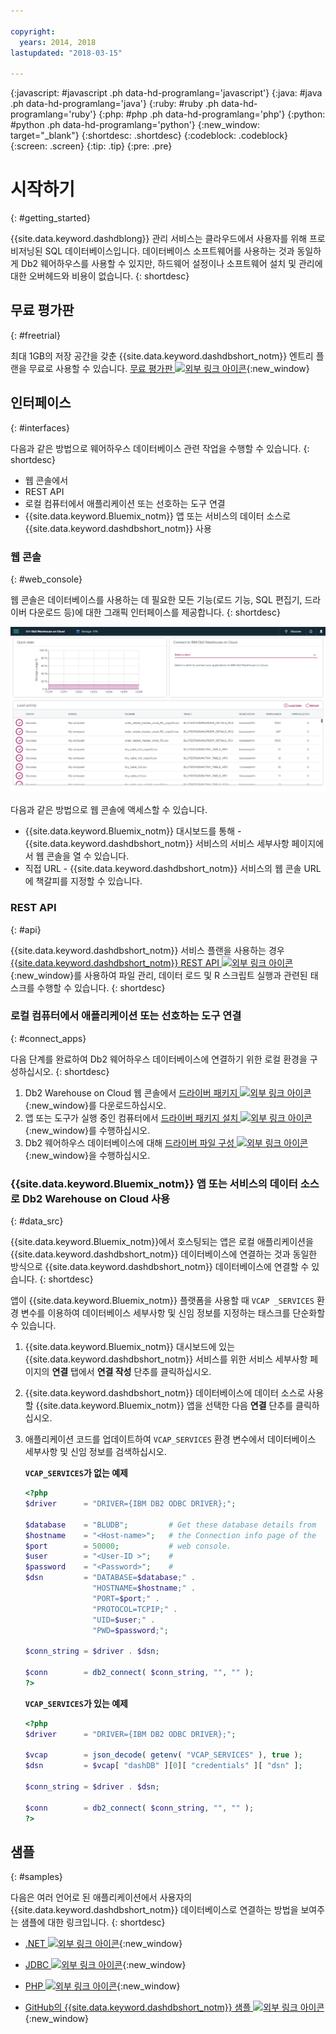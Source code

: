 ```yaml
---

copyright:
  years: 2014, 2018
lastupdated: "2018-03-15"

---
```


<!-- Attribute definitions --> 
{:javascript: #javascript .ph data-hd-programlang='javascript'}
{:java: #java .ph data-hd-programlang='java'}
{:ruby: #ruby .ph data-hd-programlang='ruby'}
{:php: #php .ph data-hd-programlang='php'}
{:python: #python .ph data-hd-programlang='python'}
{:new_window: target="_blank"}
{:shortdesc: .shortdesc}
{:codeblock: .codeblock}
{:screen: .screen}
{:tip: .tip}
{:pre: .pre}

# 시작하기
{: #getting_started}

{{site.data.keyword.dashdblong}} 관리 서비스는 클라우드에서 사용자를 위해 프로비저닝된 SQL 데이터베이스입니다. 데이터베이스 소프트웨어를 사용하는 것과 동일하게 Db2 웨어하우스를 사용할 수 있지만, 하드웨어 설정이나 소프트웨어 설치 및 관리에 대한 오버헤드와 비용이 없습니다. 
{: shortdesc}

## 무료 평가판
{: #freetrial}

최대 1GB의 저장 공간을 갖춘 {{site.data.keyword.dashdbshort_notm}} 엔트리 플랜을 무료로 사용할 수 있습니다. [무료 평가판 ![외부 링크 아이콘](../../icons/launch-glyph.svg "외부 링크 아이콘")](https://console.bluemix.net/catalog/services/db2-warehouse){:new_window}

## 인터페이스
{: #interfaces}

다음과 같은 방법으로 웨어하우스 데이터베이스 관련 작업을 수행할 수 있습니다.
{: shortdesc}

   * 웹 콘솔에서
   * REST API
   * 로컬 컴퓨터에서 애플리케이션 또는 선호하는 도구 연결
   * {{site.data.keyword.Bluemix_notm}} 앱 또는 서비스의 데이터 소스로 {{site.data.keyword.dashdbshort_notm}} 사용

### 웹 콘솔
{: #web_console}

웹 콘솔은 데이터베이스를 사용하는 데 필요한 모든 기능(로드 기능, SQL 편집기, 드라이버 다운로드 등)에 대한 그래픽 인터페이스를 제공합니다.
{: shortdesc}

![웹 콘솔 대시보드 페이지의 보기](images/console_v3.png)

<!-- Click the link to take a tour of the {{site.data.keyword.dashdbshort_notm}} for Analytics web console: [General tour ![External link icon](../../icons/launch-glyph.svg "External link icon")](http://ibm.biz/dashdb-general-quick-tour){:new_window}. -->

다음과 같은 방법으로 웹 콘솔에 액세스할 수 있습니다.
   * {{site.data.keyword.Bluemix_notm}} 대시보드를 통해 - {{site.data.keyword.dashdbshort_notm}} 서비스의 서비스 세부사항 페이지에서 웹 콘솔을 열 수 있습니다.
   * 직접 URL - {{site.data.keyword.dashdbshort_notm}} 서비스의 웹 콘솔 URL에 책갈피를 지정할 수 있습니다.

### REST API
{: #api}

{{site.data.keyword.dashdbshort_notm}} 서비스 플랜을 사용하는 경우 [{{site.data.keyword.dashdbshort_notm}} REST API ![외부 링크 아이콘](../../icons/launch-glyph.svg "외부 링크 아이콘")](http://ibm.biz/db2whc_api){:new_window}를 사용하여 파일 관리, 데이터 로드 및 R 스크립트 실행과 관련된 태스크를 수행할 수 있습니다.
{: shortdesc}

### 로컬 컴퓨터에서 애플리케이션 또는 선호하는 도구 연결
{: #connect_apps}

다음 단계를 완료하여 Db2 웨어하우스 데이터베이스에 연결하기 위한 로컬 환경을 구성하십시오.
{: shortdesc}

1. Db2 Warehouse on Cloud 웹 콘솔에서 [드라이버 패키지 ![외부 링크 아이콘](../../icons/launch-glyph.svg "외부 링크 아이콘")](https://www.ibm.com/support/knowledgecenter/SS6NHC/com.ibm.swg.im.dashdb.doc/connecting/connect_driver_package.html){:new_window}를 다운로드하십시오.
2. 앱 또는 도구가 실행 중인 컴퓨터에서 [드라이버 패키지 설치 ![외부 링크 아이콘](../../icons/launch-glyph.svg "외부 링크 아이콘")](https://www.ibm.com/support/knowledgecenter/SS6NHC/com.ibm.swg.im.dashdb.doc/connecting/connect_driver_package_install.html){:new_window}를 수행하십시오.
3. Db2 웨어하우스 데이터베이스에 대해 [드라이버 파일 구성 ![외부 링크 아이콘](../../icons/launch-glyph.svg "외부 링크 아이콘")](https://www.ibm.com/support/knowledgecenter/en/SS6NHC/com.ibm.swg.im.dashdb.doc/connecting/connect_driver_package_config.html){:new_window}을 수행하십시오.

### {{site.data.keyword.Bluemix_notm}} 앱 또는 서비스의 데이터 소스로 Db2 Warehouse on Cloud 사용
{: #data_src}

{{site.data.keyword.Bluemix_notm}}에서 호스팅되는 앱은 로컬 애플리케이션을 {{site.data.keyword.dashdbshort_notm}} 데이터베이스에 연결하는 것과 동일한 방식으로 {{site.data.keyword.dashdbshort_notm}} 데이터베이스에 연결할 수 있습니다.
{: shortdesc}

앱이 {{site.data.keyword.Bluemix_notm}} 플랫폼을 사용할 때 `VCAP _SERVICES` 환경 변수를 이용하여 데이터베이스 세부사항 및 신임 정보를 지정하는 태스크를 단순화할 수 있습니다.
1. {{site.data.keyword.Bluemix_notm}} 대시보드에 있는 {{site.data.keyword.dashdbshort_notm}} 서비스를 위한 서비스 세부사항 페이지의 **연결** 탭에서 **연결 작성** 단추를 클릭하십시오.
2. {{site.data.keyword.dashdbshort_notm}} 데이터베이스에 데이터 소스로 사용할 {{site.data.keyword.Bluemix_notm}} 앱을 선택한 다음 **연결** 단추를 클릭하십시오.
3. 애플리케이션 코드를 업데이트하여 `VCAP_SERVICES` 환경 변수에서 데이터베이스 세부사항 및 신임 정보를 검색하십시오.

    **`VCAP_SERVICES`가 없는 예제**

    ```php
    <?php
    $driver      = "DRIVER={IBM DB2 ODBC DRIVER};";

    $database    = "BLUDB";         # Get these database details from
    $hostname    = "<Host-name>";   # the Connection info page of the
    $port        = 50000;           # web console.
    $user        = "<User-ID >";    #
    $password    = "<Password>";    #
    $dsn         = "DATABASE=$database;" .
                   "HOSTNAME=$hostname;" .
                   "PORT=$port;" .
                   "PROTOCOL=TCPIP;" .
                   "UID=$user;" .
                   "PWD=$password;";

    $conn_string = $driver . $dsn;

    $conn        = db2_connect( $conn_string, "", "" );
    ?>
    ```

    **`VCAP_SERVICES`가 있는 예제**

    ```php
    <?php
    $driver      = "DRIVER={IBM DB2 ODBC DRIVER};";

    $vcap        = json_decode( getenv( "VCAP_SERVICES" ), true );
    $dsn         = $vcap[ "dashDB" ][0][ "credentials" ][ "dsn" ];

    $conn_string = $driver . $dsn;
                                   
    $conn        = db2_connect( $conn_string, "", "" );
    ?>
    ```

## 샘플
{: #samples}

다음은 여러 언어로 된 애플리케이션에서 사용자의 {{site.data.keyword.dashdbshort_notm}} 데이터베이스로 연결하는 방법을 보여주는 샘플에 대한 링크입니다.
{: shortdesc}

   * [.NET ![외부 링크 아이콘](../../icons/launch-glyph.svg "외부 링크 아이콘")](https://www.ibm.com/support/knowledgecenter/SS6NHC/com.ibm.swg.im.dashdb.doc/connecting/connect_connecting__net_applications.html){:new_window}
<!-- * [JAVA ![External link icon](../../icons/launch-glyph.svg "External link icon")](https://www.ibm.com/support/knowledgecenter/SS6NHC/com.ibm.swg.im.dashdb.doc/connecting/connect_connecting_java.html){:new_window} -->
   * [JDBC ![외부 링크 아이콘](../../icons/launch-glyph.svg "외부 링크 아이콘")](https://www.ibm.com/support/knowledgecenter/SS6NHC/com.ibm.swg.im.dashdb.doc/connecting/connect_connecting_jdbc_applications.html){:new_window}
<!-- * [Node.js ![External link icon](../../icons/launch-glyph.svg "External link icon")](https://www.ibm.com/support/knowledgecenter/SS6NHC/com.ibm.swg.im.dashdb.doc/connecting/connect_connecting_nodejs.html){:new_window} -->
   * [PHP ![외부 링크 아이콘](../../icons/launch-glyph.svg "외부 링크 아이콘")](https://www.ibm.com/support/knowledgecenter/SS6NHC/com.ibm.swg.im.dashdb.doc/connecting/connect_connecting_php.html){:new_window}
<!-- * [Python ![External link icon](../../icons/launch-glyph.svg "External link icon")](https://www.ibm.com/support/knowledgecenter/SS6NHC/com.ibm.swg.im.dashdb.doc/connecting/connect_connecting_python.html){:new_window} -->
   * [GitHub의 {{site.data.keyword.dashdbshort_notm}} 샘플 ![외부 링크 아이콘](../../icons/launch-glyph.svg "외부 링크 아이콘")](https://github.com/IBM-Bluemix/dashdb-nodejs-helloworld){:new_window}


